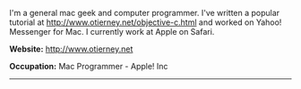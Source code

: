 

I'm a general mac geek and computer programmer. I've written a popular tutorial at http://www.otierney.net/objective-c.html and worked on Yahoo! Messenger for Mac.  I currently work at Apple on Safari.

**Website:** http://www.otierney.net

**Occupation:** Mac Programmer - Apple! Inc

----